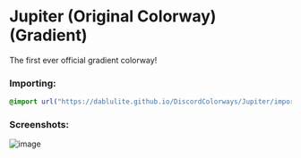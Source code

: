 # Jupiter (Original Colorway) (Gradient)
The first ever official gradient colorway!

### Importing:
```css
@import url("https://dablulite.github.io/DiscordColorways/Jupiter/import.css");
```

### Screenshots:
![image](https://github.com/DaBluLite/DiscordColorways/assets/73998678/68090679-aea7-4302-8ada-b9ab8b4b6c67)
